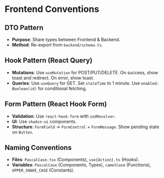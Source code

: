 # Frontend Conventions

## DTO Pattern
- **Purpose**: Share types between Frontend & Backend.
- **Method**: Re-export from `backend/schema.ts`.

## Hook Pattern (React Query)
- **Mutations**: Use `useMutation` for POST/PUT/DELETE. On success, show toast and redirect. On error, show toast.
- **Queries**: Use `useQuery` for GET. Set `staleTime` to 1 minute. Use `enabled: Boolean(id)` for conditional fetching.

## Form Pattern (React Hook Form)
- **Validation**: Use `react-hook-form` with `zodResolver`.
- **UI**: Use `shadcn-ui` components.
- **Structure**: `FormField` -> `FormControl` + `FormMessage`. Show pending state on `Button`.

## Naming Conventions
- **Files**: `PascalCase.tsx` (Components), `use{Action}.ts` (Hooks).
- **Variables**: `PascalCase` (Components, Types), `camelCase` (Functions), `UPPER_SNAKE_CASE` (Constants).